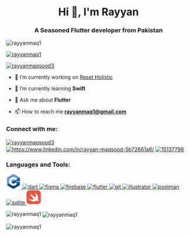 <h1 align="center">Hi 👋, I'm Rayyan</h1>
<h3 align="center">A Seasoned Flutter developer from Pakistan</h3>

<p align="left"> <img src="https://komarev.com/ghpvc/?username=rayyanmaq1&label=Profile%20views&color=0e75b6&style=flat" alt="rayyanmaq1" /> </p>

<p align="left"> <a href="https://github.com/ryo-ma/github-profile-trophy"><img src="https://github-profile-trophy.vercel.app/?username=rayyanmaq1" alt="rayyanmaq1" /></a> </p>

<p align="left"> <a href="https://twitter.com/rayyanmaqsood3" target="blank"><img src="https://img.shields.io/twitter/follow/rayyanmaqsood3?logo=twitter&style=for-the-badge" alt="rayyanmaqsood3" /></a> </p>

- 🔭 I’m currently working on [Reset Holistic](https://reset.app)

- 🌱 I’m currently learning **Swift**

- 💬 Ask me about **Flutter**

- 📫 How to reach me **rayyanmaq1@gmail.com**

<h3 align="left">Connect with me:</h3>
<p align="left">
<a href="https://twitter.com/rayyanmaqsood3" target="blank"><img align="center" src="https://raw.githubusercontent.com/rahuldkjain/github-profile-readme-generator/master/src/images/icons/Social/twitter.svg" alt="rayyanmaqsood3" height="30" width="40" /></a>
<a href="https://linkedin.com/in/https://www.linkedin.com/in/rayyan-maqsood-5b72661a6/" target="blank"><img align="center" src="https://raw.githubusercontent.com/rahuldkjain/github-profile-readme-generator/master/src/images/icons/Social/linked-in-alt.svg" alt="https://www.linkedin.com/in/rayyan-maqsood-5b72661a6/" height="30" width="40" /></a>
<a href="https://stackoverflow.com/users/15137796" target="blank"><img align="center" src="https://raw.githubusercontent.com/rahuldkjain/github-profile-readme-generator/master/src/images/icons/Social/stack-overflow.svg" alt="15137796" height="30" width="40" /></a>
</p>

<h3 align="left">Languages and Tools:</h3>
<p align="left"> <a href="https://www.w3schools.com/cpp/" target="_blank" rel="noreferrer"> <img src="https://raw.githubusercontent.com/devicons/devicon/master/icons/cplusplus/cplusplus-original.svg" alt="cplusplus" width="40" height="40"/> </a> <a href="https://dart.dev" target="_blank" rel="noreferrer"> <img src="https://www.vectorlogo.zone/logos/dartlang/dartlang-icon.svg" alt="dart" width="40" height="40"/> </a> <a href="https://www.figma.com/" target="_blank" rel="noreferrer"> <img src="https://www.vectorlogo.zone/logos/figma/figma-icon.svg" alt="figma" width="40" height="40"/> </a> <a href="https://firebase.google.com/" target="_blank" rel="noreferrer"> <img src="https://www.vectorlogo.zone/logos/firebase/firebase-icon.svg" alt="firebase" width="40" height="40"/> </a> <a href="https://flutter.dev" target="_blank" rel="noreferrer"> <img src="https://www.vectorlogo.zone/logos/flutterio/flutterio-icon.svg" alt="flutter" width="40" height="40"/> </a> <a href="https://git-scm.com/" target="_blank" rel="noreferrer"> <img src="https://www.vectorlogo.zone/logos/git-scm/git-scm-icon.svg" alt="git" width="40" height="40"/> </a> <a href="https://www.adobe.com/in/products/illustrator.html" target="_blank" rel="noreferrer"> <img src="https://www.vectorlogo.zone/logos/adobe_illustrator/adobe_illustrator-icon.svg" alt="illustrator" width="40" height="40"/> </a> <a href="https://postman.com" target="_blank" rel="noreferrer"> <img src="https://www.vectorlogo.zone/logos/getpostman/getpostman-icon.svg" alt="postman" width="40" height="40"/> </a> <a href="https://www.sqlite.org/" target="_blank" rel="noreferrer"> <img src="https://www.vectorlogo.zone/logos/sqlite/sqlite-icon.svg" alt="sqlite" width="40" height="40"/> </a> <a href="https://developer.apple.com/swift/" target="_blank" rel="noreferrer"> <img src="https://raw.githubusercontent.com/devicons/devicon/master/icons/swift/swift-original.svg" alt="swift" width="40" height="40"/> </a> </p>

<p><img align="left" src="https://github-readme-stats.vercel.app/api/top-langs?username=rayyanmaq1&show_icons=true&locale=en&layout=compact" alt="rayyanmaq1" /></p>

<p>&nbsp;<img align="center" src="https://github-readme-stats.vercel.app/api?username=rayyanmaq1&show_icons=true&locale=en" alt="rayyanmaq1" /></p>

<p><img align="center" src="https://github-readme-streak-stats.herokuapp.com/?user=rayyanmaq1&" alt="rayyanmaq1" /></p>
